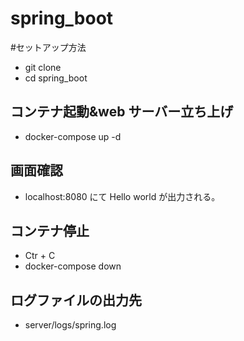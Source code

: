 # spring_boot

#セットアップ方法

- git clone
- cd spring_boot

## コンテナ起動&web サーバー立ち上げ

- docker-compose up -d

## 画面確認

- localhost:8080 にて Hello world が出力される。

## コンテナ停止

- Ctr + C
- docker-compose down


## ログファイルの出力先
- server/logs/spring.log